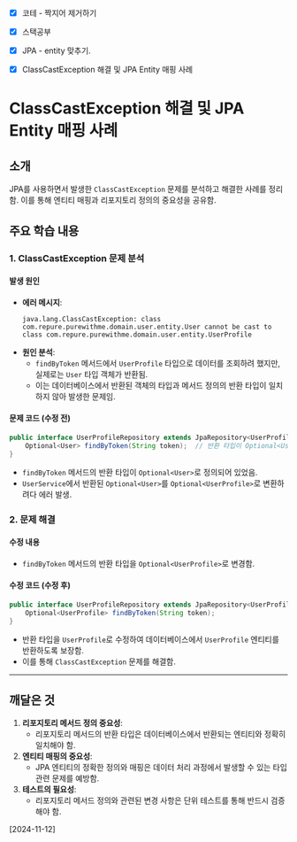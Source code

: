 
- [x] 코테 - 짝지어 제거하기
- [x] 스택공부
- [x] JPA - entity  맞추기.

- [x] ClassCastException 해결 및 JPA Entity 매핑 사례

# ClassCastException 해결 및 JPA Entity 매핑 사례

## 소개
JPA를 사용하면서 발생한 `ClassCastException` 문제를 분석하고 해결한 사례를 정리함.
이를 통해 엔티티 매핑과 리포지토리 정의의 중요성을 공유함.

## 주요 학습 내용

### 1. ClassCastException 문제 분석

#### 발생 원인
- **에러 메시지**:
  ```
  java.lang.ClassCastException: class com.repure.purewithme.domain.user.entity.User cannot be cast to class com.repure.purewithme.domain.user.entity.UserProfile
  ```
- **원인 분석**:
  - `findByToken` 메서드에서 `UserProfile` 타입으로 데이터를 조회하려 했지만, 실제로는 `User` 타입 객체가 반환됨.
  - 이는 데이터베이스에서 반환된 객체의 타입과 메서드 정의의 반환 타입이 일치하지 않아 발생한 문제임.

#### 문제 코드 (수정 전)
```java
public interface UserProfileRepository extends JpaRepository<UserProfile, Long> {
    Optional<User> findByToken(String token);  // 반환 타입이 Optional<User>
}
```
- `findByToken` 메서드의 반환 타입이 `Optional<User>`로 정의되어 있었음.
- `UserService`에서 반환된 `Optional<User>`를 `Optional<UserProfile>`로 변환하려다 에러 발생.

### 2. 문제 해결

#### 수정 내용
- `findByToken` 메서드의 반환 타입을 `Optional<UserProfile>`로 변경함.

#### 수정 코드 (수정 후)
```java
public interface UserProfileRepository extends JpaRepository<UserProfile, Long> {
    Optional<UserProfile> findByToken(String token);
}
```
- 반환 타입을 `UserProfile`로 수정하여 데이터베이스에서 `UserProfile` 엔티티를 반환하도록 보장함.
- 이를 통해 `ClassCastException` 문제를 해결함.

---

## 깨달은 것

1. **리포지토리 메서드 정의 중요성**:
   - 리포지토리 메서드의 반환 타입은 데이터베이스에서 반환되는 엔티티와 정확히 일치해야 함.
2. **엔티티 매핑의 중요성**:
   - JPA 엔티티의 정확한 정의와 매핑은 데이터 처리 과정에서 발생할 수 있는 타입 관련 문제를 예방함.
3. **테스트의 필요성**:
   - 리포지토리 메서드 정의와 관련된 변경 사항은 단위 테스트를 통해 반드시 검증해야 함.

[2024-11-12]
